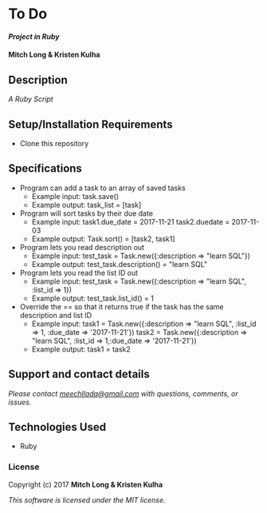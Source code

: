 # To Do

#### _Project in Ruby_

#### Mitch Long & Kristen Kulha

## Description

_A Ruby Script_

## Setup/Installation Requirements

* Clone this repository

## Specifications

* Program can add a task to an array of saved tasks
  * Example input: task.save()
  * Example output: task_list = [task]
* Program will sort tasks by their due date
  * Example input: task1.due_date = 2017-11-21 task2.duedate = 2017-11-03
  * Example output: Task.sort() = [task2, task1]
* Program lets you read description out
  * Example input: test_task = Task.new({:description => "learn SQL"})
  * Example output: test_task.description() = "learn SQL"
* Program lets you read the list ID out
  * Example input: test_task = Task.new({:description => "learn SQL", :list_id => 1})
  * Example output: test_task.list_id() = 1
* Override the == so that it returns true if the task has the same description and list ID
  * Example input:   task1 = Task.new({:description => "learn SQL", :list_id => 1, :due_date => '2017-11-21'})
    task2 = Task.new({:description => "learn SQL", :list_id => 1,:due_date => '2017-11-21'})
  * Example output: task1 = task2



## Support and contact details

_Please contact [meechllada@gmail.com](mailto:meechllada@gmail.com) with questions, comments, or issues._

## Technologies Used

* Ruby

### License

Copyright (c) 2017 **Mitch Long & Kristen Kulha**

*This software is licensed under the MIT license.*
